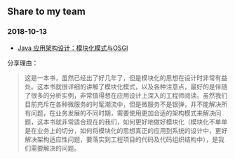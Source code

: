 
## Share to my team

### 2018-10-13

- [Java 应用架构设计：模块化模式与OSGI](https://pan.baidu.com/s/13KtO6WTgrzq_eIEeorZziQ)

分享理由：

> 这是一本书，虽然已经出了好几年了，但是模块化的思想在设计时非常有益处。这本书就很详细的讲解了模块化模式，以及各种注意点，最好的是伴随了很多的分析实例，非常值得想在应用设计上深入的工程师阅读。虽然我们目前充斥在各种微服务的时髦潮流中，但是微服务不是银弹，并不能解决所有问题，在业务发展的不同时期，需要使用更加合适的架构模式来解决问题，这本书就非常适合现在的我们，如何更好地做好模块化（模块化不单单是在业务上的切分，如何将模块化的思想真正的应用到系统的设计中，更好解决架构适应性问题，要落实到工程项目的代码及代码组织结构中），是我们需要解决的问题。
